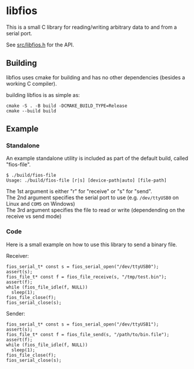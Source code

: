 # libfios

This is a small C library for reading/writing arbitrary data to and from a serial port.

See [src/libfios.h](src/libfios.h) for the API.

## Building

libfios uses cmake for building and has no other dependencies (besides a working C compiler).

building libfios is as simple as:

```
cmake -S . -B build -DCMAKE_BUILD_TYPE=Release
cmake --build build
```

## Example

### Standalone

An example standalone utility is included as part of the default build, called "fios-file".

```
$ ./build/fios-file
Usage: ./build/fios-file [r|s] [device-path|auto] [file-path]
```

The 1st argument is either "r" for "receive" or "s" for "send".  
The 2nd argument specifies the serial port to use (e.g. `/dev/ttyUSB0` on Linux and `COM5` on Windows)  
The 3rd argument specifies the file to read or write (dependending on the receive vs send mode)

### Code

Here is a small example on how to use this library to send a binary file.

Receiver:

```
fios_serial_t* const s = fios_serial_open("/dev/ttyUSB0");
assert(s);
fios_file_t* const f = fios_file_receive(s, "/tmp/test.bin");
assert(f);
while (fios_file_idle(f, NULL))
  sleep(1);
fios_file_close(f);
fios_serial_close(s);
```

Sender:

```
fios_serial_t* const s = fios_serial_open("/dev/ttyUSB1");
assert(s);
fios_file_t* const f = fios_file_send(s, "/path/to/bin.file");
assert(f);
while (fios_file_idle(f, NULL))
  sleep(1);
fios_file_close(f);
fios_serial_close(s);
```
